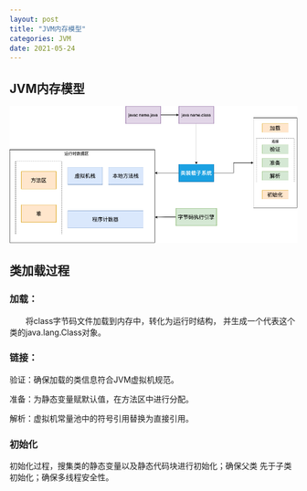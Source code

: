 ```yaml
---
layout: post
title: "JVM内存模型"
categories: JVM
date: 2021-05-24
---
```


## JVM内存模型

![avatar](/assets/images/JVM/jvm内存模型.png)

## 类加载过程

### 加载：

&emsp;&emsp;将class字节码文件加载到内存中，转化为运行时结构，
并生成一个代表这个类的java.lang.Class对象。


### 链接：

验证：确保加载的类信息符合JVM虚拟机规范。

准备：为静态变量赋默认值，在方法区中进行分配。

解析：虚拟机常量池中的符号引用替换为直接引用。

### 初始化

初始化过程，搜集类的静态变量以及静态代码块进行初始化；确保父类
先于子类初始化；确保多线程安全性。
